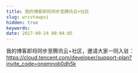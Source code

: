 ```yaml
---
title: 我的博客即将同步至腾讯云+社区
slug: wrcvtewpsi
hidden: true
keywords:  
date: 2017-09-24 00:04:05
---
```



我的博客即将同步至腾讯云+社区，邀请大家一同入驻：https://cloud.tencent.com/developer/support-plan?invite_code=onqmnob0dh5k